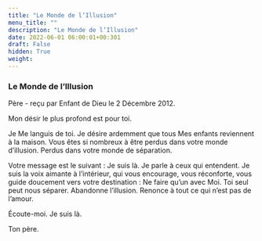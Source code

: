 ```yaml
---
title: "Le Monde de l’Illusion"
menu_title: ""
description: "Le Monde de l’Illusion"
date: 2022-06-01 06:00:01+00:301
draft: False
hidden: True
weight:
---
```

### Le Monde de l’Illusion

Père - reçu par Enfant de Dieu le 2 Décembre 2012.

Mon désir le plus profond est pour toi.

Je Me languis de toi. Je désire ardemment que tous Mes enfants reviennent à la maison. Vous êtes si nombreux à être perdus dans votre monde d’illusion. Perdus dans votre monde de séparation.

Votre message est le suivant : Je suis là. Je parle à ceux qui entendent. Je suis la voix aimante à l’intérieur, qui vous encourage, vous réconforte, vous guide doucement vers votre destination : Ne faire qu’un avec Moi. Toi seul peut nous séparer. Abandonne l’illusion. Renonce à tout ce qui n’est pas de l’amour.

Écoute-moi. Je suis là.

Ton père.
